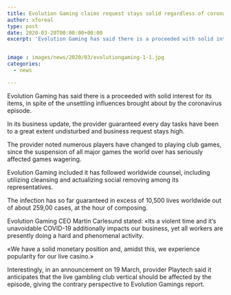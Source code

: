 ```yaml
---
title: Evolution Gaming claims request stays solid regardless of coronavirus impact
author: xforeal 
type: post
date: 2020-03-20T00:00:00+00:00
excerpt: 'Evolution Gaming has said there is a proceeded with solid interest for its items, regardless of the unsettling influences brought about by the coronavirus outbreak '


image : images/news/2020/03/evolutiongaming-1-1.jpg
categories:
  - news

---
```

Evolution Gaming has said there is a proceeded with solid interest for its items, in spite of the unsettling influences brought about by the coronavirus episode. 

In its business update, the provider guaranteed every day tasks have been to a great extent undisturbed and business request stays high. 

The provider noted numerous players have changed to playing club games, since the suspension of all major games the world over has seriously affected games wagering. 

Evolution Gaming included it has followed worldwide counsel, including utilizing cleansing and actualizing social removing among its representatives. 

The infection has so far guaranteed in excess of 10,500 lives worldwide out of about 259,00 cases, at the hour of composing. 

Evolution Gaming CEO Martin Carlesund stated: &#171;Its a violent time and it&#8217;s unavoidable COVID-19 additionally impacts our business, yet all workers are presently doing a hard and phenomenal activity. 

&#171;We have a solid monetary position and, amidst this, we experience popularity for our live casino.&#187; 

Interestingly, in an announcement on 19 March, provider Playtech said it anticipates that the live gambling club vertical should be affected by the episode, giving the contrary perspective to Evolution Gamings report.